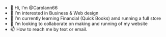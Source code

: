 - 👋 Hi, I’m @Carolann66
- 👀 I’m interested in Business & Web design
- 🌱 I’m currently learning Financial (Quick Books) amd running a full store
- 💞️ I’m looking to collaborate on making and running of my website
- 📫 How to reach me by text or email.

<!---
Carolann66/Carolann66 is a ✨ special ✨ repository because its `README.md` (this file) appears on your GitHub profile.
You can click the Preview link to take a look at your changes.
--->
